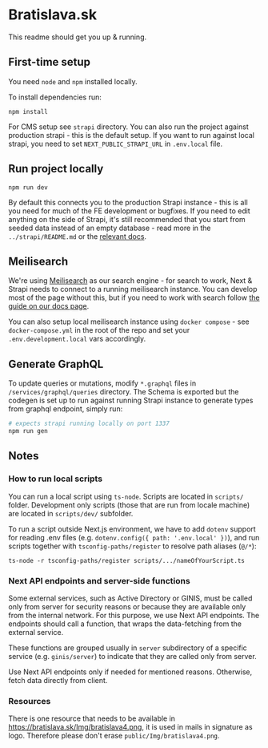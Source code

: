 # Bratislava.sk

This readme should get you up & running.

## First-time setup

You need `node` and `npm` installed locally.

To install dependencies run:

```
npm install
```

For CMS setup see `strapi` directory. You can also run the project against production strapi - this is the default setup. If you want to run against local strapi, you need to set `NEXT_PUBLIC_STRAPI_URL` in `.env.local` file.

## Run project locally

```
npm run dev
```

By default this connects you to the production Strapi instance - this is all you need for much of the FE development or bugfixes. If you need to edit anything on the side of Strapi, it's still recommended that you start from seeded data instead of an empty database - read more in the `../strapi/README.md` or the [relevant docs](https://bratislava.github.io/docs/recipes/load-strapi-db-in-local-dev).

## Meilisearch

We're using [Meilisearch](https://www.meilisearch.com/) as our search engine - for search to work, Next & Strapi needs to connect to a running meilisearch instance. You can develop most of the page without this, but if you need to work with search follow [the guide on our docs page](https://bratislava.github.io/docs/bratislava.sk/meilisearch-setup).

You can also setup local meilisearch instance using `docker compose` - see `docker-compose.yml` in the root of the repo and set your `.env.development.local` vars accordingly.

## Generate GraphQL

To update queries or mutations, modify `*.graphql` files in `/services/graphql/queries` directory.
The Schema is exported but the codegen is set up to run against running Strapi instance to generate types from
graphql endpoint, simply run:

```bash
# expects strapi running locally on port 1337
npm run gen
```

## Notes

### How to run local scripts

You can run a local script using `ts-node`. Scripts are located in `scripts/` folder. Development only scripts (those that are run from locale machine) are located in `scripts/dev/` subfolder.

To run a script outside Next.js environment, we have to add `dotenv` support for reading .env files (e.g. `dotenv.config({ path: '.env.local' })`), and run scripts together with `tsconfig-paths/register` to resolve path aliases (`@/*`):

```
ts-node -r tsconfig-paths/register scripts/.../nameOfYourScript.ts
```

### Next API endpoints and server-side functions

Some external services, such as Active Directory or GINIS, must be called only from server for security reasons
or because they are available only from the internal network. For this purpose, we use Next API endpoints.
The endpoints should call a function, that wraps the data-fetching from the external service.

These functions are grouped usually in `server` subdirectory of a specific service (e.g. `ginis/server`) to indicate that they are called only from server.

Use Next API endpoints only if needed for mentioned reasons. Otherwise, fetch data directly from client.

### Resources

There is one resource that needs to be available in https://bratislava.sk/Img/bratislava4.png, it is used in mails in signature as logo. Therefore please don't erase `public/Img/bratislava4.png`.
